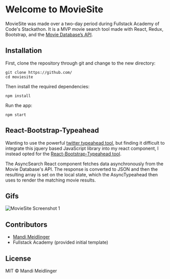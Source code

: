 # Welcome to MovieSite

MovieSite was made over a two-day period during Fullstack Academy of Code's Stackathon. It is a MVP movie search tool made with React, Redux, Bootstrap, and the <a href="https://www.themoviedb.org/documentation/api" target="_blank">Movie Database’s API</a>.

## Installation
First, clone the repository through git and change to the new directory:
```
git clone https://github.com/
cd moviesite
```
Then install the required dependencies:
```
npm install
```
Run the app:
```
npm start
```

## React-Bootstrap-Typeahead
Wanting to use the powerful <a href="https://twitter.github.io/typeahead.js/" target="_blank">twitter typeahead tool</a>, but finding it difficult to integrate this jquery based JavaScript library into my react component, I instead opted for the <a href="https://www.npmjs.com/package/react-bootstrap-typeahead" target="_blank">React-Bootstrap-Typeahead tool<a>.

The AsyncSearch React component fetches data asynchronously from the Movie Database's API. The response is converted to JSON and then the resulting array is set on the local state, which the AsyncTypeahead then uses to render the matching movie results.

## Gifs
![MovieSite Screenshot 1](./assets/moviesite.gif "moviesite")

## Contributors
* [Mandi Meidlinger](https://www.linkedin.com/in/mandi-meidlinger/)
* Fullstack Academy (provided initial template)

## License
MIT © Mandi Meidlinger
